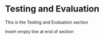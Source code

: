 # Testing and Evaluation

This is the Testing and Evaluation section      

Insert empty line at end of section

